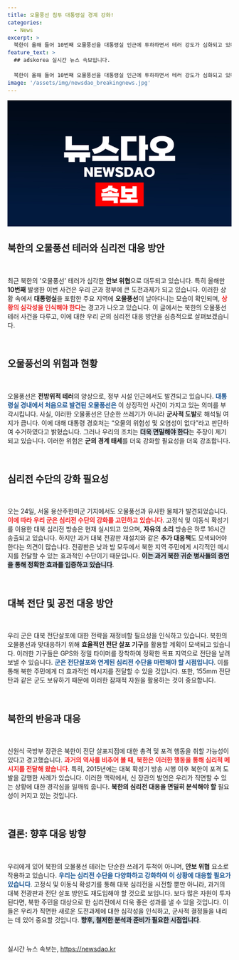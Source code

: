 ```yaml
---
title: 오물풍선 침투 대통령실 경계 강화!
categories:
  - News
excerpt: >
  북한이 올해 들어 10번째 오물풍선을 대통령실 인근에 투하하면서 테러 강도가 심화되고 있다. 군은 강화된 심리전과 추가 대책을 검토 중이지만, 북한의 도발 가능성도 커지고 있다. 이 사태의 전개가 주목된다!
feature_text: >
  ## adskorea 실시간 뉴스 속보입니다.

  북한이 올해 들어 10번째 오물풍선을 대통령실 인근에 투하하면서 테러 강도가 심화되고 있다. 군은 강화된 심리전과 추가 대책을 검토 중이지만, 북한의 도발 가능성도 커지고 있다. 이 사태의 전개가 주목된다!
image: '/assets/img/newsdao_breakingnews.jpg'
---
```


<p><img src="/assets/img/newsdao_breakingnews.jpg" alt="adskorea 속보" /></p>

<h2 data-ke-size="size26">북한의 오물풍선 테러와 심리전 대응 방안</h2>

<p data-ke-size="size16">&nbsp;</p>

<p>최근 북한의 '오물풍선' 테러가 심각한 <b>안보 위협</b>으로 대두되고 있습니다. 특히 올해만 <b>10번째</b> 발생한 이번 사건은 우리 군과 정부에 큰 도전과제가 되고 있습니다. 이러한 상황 속에서 <b>대통령실</b>을 포함한 주요 지역에 <b>오물풍선</b>이 날아다니는 모습이 확인되며, <b><span style="color: #ee2323;">상황의 심각성을 인식해야 한다</span></b>는 경고가 나오고 있습니다. 이 글에서는 북한의 오물풍선 테러 사건을 다루고, 이에 대한 우리 군의 심리전 대응 방안을 심층적으로 살펴보겠습니다.</p>

<p data-ke-size="size16">&nbsp;</p>

<h2 data-ke-size="size26">오물풍선의 위험과 현황</h2>

<p data-ke-size="size16">&nbsp;</p>

<p>오물풍선은 <b>전방위적 테러</b>의 양상으로, 정부 시설 인근에서도 발견되고 있습니다. <b><span style="color: #1a5490;">대통령실 경내에서 처음으로 발견된 오물풍선은</span></b> 이 상징적인 사건이 가지고 있는 의미를 부각시킵니다. 사실, 이러한 오물풍선은 단순한 쓰레기가 아니라 <b>군사적 도발</b>로 해석될 여지가 큽니다. 이에 대해 대통령 경호처는 “오물의 위험성 및 오염성이 없다”라고 판단하여 수거하였다고 밝혔습니다. 그러나 우리의 조치는 <b><span style="background-color: #21538527;">더욱 면밀해야 한다</span></b>는 주장이 제기되고 있습니다. 이러한 위험은 <b>군의 경계 태세</b>를 더욱 강화할 필요성을 더욱 강조합니다.</p>

<p data-ke-size="size16">&nbsp;</p>

<h2 data-ke-size="size26">심리전 수단의 강화 필요성</h2>

<p data-ke-size="size16">&nbsp;</p>

<p>오는 24일, 서울 용산주한미군 기지에서도 오물풍선과 유사한 물체가 발견되었습니다. <b><span style="color: #ee2323;">이에 따라 우리 군은 심리전 수단의 강화를 고민하고 있습니다</span></b>. 고정식 및 이동식 확성기를 이용한 대북 심리전 방송은 현재 실시되고 있으며, <b>자유의 소리</b> 방송은 하루 16시간 송출되고 있습니다. 하지만 과거 대북 전광판 재설치와 같은 <b>추가 대응책</b>도 모색되어야 한다는 의견이 많습니다. 전광판은 낮과 밤 모두에서 북한 지역 주민에게 시각적인 메시지를 전달할 수 있는 효과적인 수단이기 때문입니다. <b><span style="background-color: #21538527;">이는 과거 북한 귀순 병사들의 증언을 통해 정확한 효과를 입증하고 있습니다</span></b>.</p>

<p data-ke-size="size16">&nbsp;</p>

<h2 data-ke-size="size26">대북 전단 및 공전 대응 방안</h2>

<p data-ke-size="size16">&nbsp;</p>

<p>우리 군은 대북 전단살포에 대한 전략을 재정비할 필요성을 인식하고 있습니다. 북한의 오물풍선과 맞대응하기 위해 <b>효율적인 전단 살포 기구</b>를 활용할 계획이 모색되고 있습니다. 이러한 기구들은 GPS와 정밀 타이머를 장착하여 정확한 목표 지역으로 전단을 날려 보낼 수 있습니다. <b><span style="color: #1a5490;">군은 전단살포와 연계된 심리전 수단을 마련해야 할 시점입니다</span></b>. 이를 통해 북한 주민에게 더 효과적인 메시지를 전달할 수 있을 것입니다. 또한, 155mm 전단탄과 같은 군도 보유하기 때문에 이러한 잠재적 자원을 활용하는 것이 중요합니다.</p>

<p data-ke-size="size16">&nbsp;</p>

<h2 data-ke-size="size26">북한의 반응과 대응</h2>

<p data-ke-size="size16">&nbsp;</p>

<p>신원식 국방부 장관은 북한이 전단 살포지점에 대한 총격 및 포격 행동을 취할 가능성이 있다고 경고했습니다. <b><span style="color: #ee2323;">과거의 역사를 비추어 볼 때, 북한은 이러한 행동을 통해 심리적 메시지를 전달해 왔습니다</span></b>. 특히, 2015년에는 대북 확성기 방송 시행 이후 북한이 포격 도발을 감행한 사례가 있습니다. 이러한 맥락에서, 신 장관의 발언은 우리가 직면할 수 있는 상황에 대한 경각심을 일깨워 줍니다. <b>북한의 심리전 대응을 면밀히 분석해야 할</b> 필요성이 커지고 있는 것입니다.</p>

<p data-ke-size="size16">&nbsp;</p>

<h2 data-ke-size="size26">결론: 향후 대응 방향</h2>

<p data-ke-size="size16">&nbsp;</p>

<p>우리에게 있어 북한의 오물풍선 테러는 단순한 쓰레기 투척이 아니며, <b>안보 위협</b> 요소로 작용하고 있습니다. <b><span style="color: #1a5490;">우리는 심리전 수단을 다양화하고 강화하여 이 상황에 대응할 필요가 있습니다</span></b>. 고정식 및 이동식 확성기를 통해 대북 심리전을 시전할 뿐만 아니라, 과거의 대북 전광판과 전단 살포 방안도 재도입해야 할 것으로 보입니다. 보다 많은 자원이 투자된다면, 북한 주민을 대상으로 한 심리전에서 더욱 좋은 성과를 낼 수 있을 것입니다. 이들은 우리가 직면한 새로운 도전과제에 대한 심각성을 인식하고, 군사적 결정들을 내리는 데 있어 중요할 것입니다. <b><span style="background-color: #21538527;">향후, 철저한 분석과 준비가 필요한 시점입니다</span></b>.</p>

<p data-ke-size="size16">&nbsp;</p>
실시간 뉴스 속보는, <a href="https://newsdao.kr" rel="dofollow">https://newsdao.kr</a>


